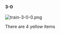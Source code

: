 #### 3-0
![train-3-0-0.png](https://github.com/lil-lab/nlvr/raw/master/nlvr/train/images/3/train-3-0-0.png "train-3-0-0.png")

There are 4 yellow items